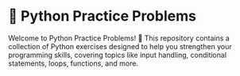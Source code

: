 # 📌 Python Practice Problems
Welcome to Python Practice Problems! 🚀 This repository contains a collection of Python exercises designed to help you strengthen your programming skills, covering topics like input handling, conditional statements, loops, functions, and more.

